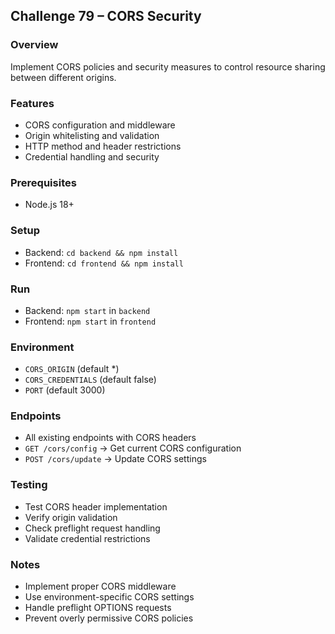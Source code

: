 ## Challenge 79 – CORS Security

### Overview
Implement CORS policies and security measures to control resource sharing between different origins.

### Features
- CORS configuration and middleware
- Origin whitelisting and validation
- HTTP method and header restrictions
- Credential handling and security

### Prerequisites
- Node.js 18+

### Setup
- Backend: `cd backend && npm install`
- Frontend: `cd frontend && npm install`

### Run
- Backend: `npm start` in `backend`
- Frontend: `npm start` in `frontend`

### Environment
- `CORS_ORIGIN` (default *)
- `CORS_CREDENTIALS` (default false)
- `PORT` (default 3000)

### Endpoints
- All existing endpoints with CORS headers
- `GET /cors/config` → Get current CORS configuration
- `POST /cors/update` → Update CORS settings

### Testing
- Test CORS header implementation
- Verify origin validation
- Check preflight request handling
- Validate credential restrictions

### Notes
- Implement proper CORS middleware
- Use environment-specific CORS settings
- Handle preflight OPTIONS requests
- Prevent overly permissive CORS policies